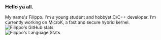 ### Hello ya all.
My name's Filippo. I'm a young student and hobbyst C/C++ developer.
I’m currently working on MicroK, a fast and secure hybrid kernel.  
![Filippo's GitHub stats](https://github-readme-stats.vercel.app/api?username=FilippoMutta&theme=tokyonight)  
![Filippo's Language Stats](https://github-readme-stats.vercel.app/api/top-langs/?username=FilippoMutta&langs_count=5&theme=tokyonight)  
